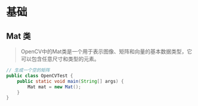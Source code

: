 # 基础

## Mat 类

> OpenCV中的Mat类是一个用于表示图像、矩阵和向量的基本数据类型，它可以包含任意尺寸和类型的元素。

```java
// 生成一个空的矩阵
public class OpenCVTest {
    public static void main(String[] args) {
        Mat mat = new Mat();
    }
}
```

